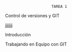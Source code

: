                          TAREA 1

Control de versiones y GIT

jjjjjjj


Introducción 




Trabajando en Equipo con GIT